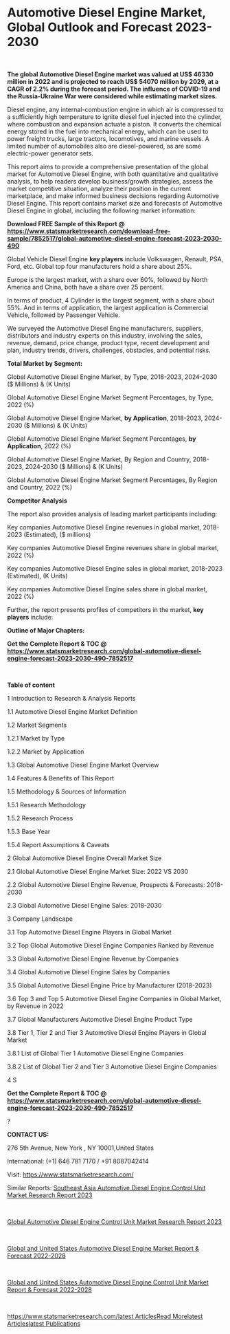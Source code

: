 <h1>Automotive Diesel Engine Market, Global Outlook and Forecast 2023-2030</h1><br/><p><strong>The global Automotive Diesel Engine market was valued at US$ 46330 million in 2022 and is projected to reach US$ 54070 million by 2029, at a <strong>CAGR</strong> of 2.2% during the forecast period. The influence of COVID-19 and the Russia-Ukraine War were considered while estimating market sizes.</strong></p>
 
 
 
 <p>Diesel engine, any internal-combustion engine in which air is compressed to a sufficiently high temperature to ignite diesel fuel injected into the cylinder, where combustion and expansion actuate a piston. It converts the chemical energy stored in the fuel into mechanical energy, which can be used to power freight trucks, large tractors, locomotives, and marine vessels. A limited number of automobiles also are diesel-powered, as are some electric-power generator sets.</p>
 
 
 
 <p>This report aims to provide a comprehensive presentation of the global market for Automotive Diesel Engine, with both quantitative and qualitative analysis, to help readers develop business/growth strategies, assess the market competitive situation, analyze their position in the current marketplace, and make informed business decisions regarding Automotive Diesel Engine. This report contains market size and forecasts of Automotive Diesel Engine in global, including the following market information:</p>
 
 
 
 <p><strong>Download FREE Sample of this Report @ <a href="https://www.statsmarketresearch.com/download-free-sample/7852517/global-automotive-diesel-engine-forecast-2023-2030-490">https://www.statsmarketresearch.com/download-free-sample/7852517/global-automotive-diesel-engine-forecast-2023-2030-490</a></strong></p>
 
 
 
 <p>Global Vehicle Diesel Engine <strong>key players</strong> include Volkswagen, Renault, PSA, Ford, etc. Global top four manufacturers hold a share about 25%.</p>
 
 
 
 <p>Europe is the largest market, with a share over 60%, followed by North America and China, both have a share over 25 percent.</p>
 
 
 
 <p>In terms of product, 4 Cylinder is the largest segment, with a share about 55%. And in terms of application, the largest application is Commercial Vehicle, followed by Passenger Vehicle.</p>
 
 
 
 <p>We surveyed the Automotive Diesel Engine manufacturers, suppliers, distributors and industry experts on this industry, involving the sales, revenue, demand, price change, product type, recent development and plan, industry trends, drivers, challenges, obstacles, and potential risks.</p>
 
 
 
 <p><strong>Total Market by Segment:</strong></p>
 
 
 
 <p>Global Automotive Diesel Engine Market, by Type, 2018-2023, 2024-2030 ($ Millions) & (K Units)</p>
 
 
 
 <p>Global Automotive Diesel Engine Market Segment Percentages, by Type, 2022 (%)</p>
 
 
 
 <p>Global Automotive Diesel Engine Market, <strong>by Application</strong>, 2018-2023, 2024-2030 ($ Millions) & (K Units)</p>
 
 
 
 <p>Global Automotive Diesel Engine Market Segment Percentages, <strong>by Application</strong>, 2022 (%)</p>
 
 
 
 <p>Global Automotive Diesel Engine Market, By Region and Country, 2018-2023, 2024-2030 ($ Millions) & (K Units)</p>
 
 
 
 <p>Global Automotive Diesel Engine Market Segment Percentages, By Region and Country, 2022 (%)</p>
 
 
 
 <p><strong>Competitor Analysis</strong></p>
 
 
 
 <p>The report also provides analysis of leading market participants including:</p>
 
 
 
 <p>Key companies Automotive Diesel Engine revenues in global market, 2018-2023 (Estimated), ($ millions)</p>
 
 
 
 <p>Key companies Automotive Diesel Engine revenues share in global market, 2022 (%)</p>
 
 
 
 <p>Key companies Automotive Diesel Engine sales in global market, 2018-2023 (Estimated), (K Units)</p>
 
 
 
 <p>Key companies Automotive Diesel Engine sales share in global market, 2022 (%)</p>
 
 
 
 <p>Further, the report presents profiles of competitors in the market, <strong>key players</strong> include:</p>
 
 
 
 <p><strong>Outline of Major Chapters:</strong></p>
 
 
 
 <div><b>Get the Complete Report & TOC @ <a href="https://www.statsmarketresearch.com/global-automotive-diesel-engine-forecast-2023-2030-490-7852517">https://www.statsmarketresearch.com/global-automotive-diesel-engine-forecast-2023-2030-490-7852517</a></b></div>
 
 
 
 <p><br />
 
 <b>Table of content</b></p>
 
 
 
 <p>1 Introduction to Research & Analysis Reports<br />
 
 1.1 Automotive Diesel Engine Market Definition<br />
 
 1.2 Market Segments<br />
 
 1.2.1 Market by Type<br />
 
 1.2.2 Market by Application<br />
 
 1.3 Global Automotive Diesel Engine Market Overview<br />
 
 1.4 Features & Benefits of This Report<br />
 
 1.5 Methodology & Sources of Information<br />
 
 1.5.1 Research Methodology<br />
 
 1.5.2 Research Process<br />
 
 1.5.3 Base Year<br />
 
 1.5.4 Report Assumptions & Caveats<br />
 
 2 Global Automotive Diesel Engine Overall Market Size<br />
 
 2.1 Global Automotive Diesel Engine Market Size: 2022 VS 2030<br />
 
 2.2 Global Automotive Diesel Engine Revenue, Prospects & Forecasts: 2018-2030<br />
 
 2.3 Global Automotive Diesel Engine Sales: 2018-2030<br />
 
 3 Company Landscape<br />
 
 3.1 Top Automotive Diesel Engine Players in Global Market<br />
 
 3.2 Top Global Automotive Diesel Engine Companies Ranked by Revenue<br />
 
 3.3 Global Automotive Diesel Engine Revenue by Companies<br />
 
 3.4 Global Automotive Diesel Engine Sales by Companies<br />
 
 3.5 Global Automotive Diesel Engine Price by Manufacturer (2018-2023)<br />
 
 3.6 Top 3 and Top 5 Automotive Diesel Engine Companies in Global Market, by Revenue in 2022<br />
 
 3.7 Global Manufacturers Automotive Diesel Engine Product Type<br />
 
 3.8 Tier 1, Tier 2 and Tier 3 Automotive Diesel Engine Players in Global Market<br />
 
 3.8.1 List of Global Tier 1 Automotive Diesel Engine Companies<br />
 
 3.8.2 List of Global Tier 2 and Tier 3 Automotive Diesel Engine Companies<br />
 
 4 S</p>
 
 
 
 <div><b>Get the Complete Report & TOC @ <a href="https://www.statsmarketresearch.com/global-automotive-diesel-engine-forecast-2023-2030-490-7852517">https://www.statsmarketresearch.com/global-automotive-diesel-engine-forecast-2023-2030-490-7852517</a></b></div>
 
 
 
 <p>? </p>
 
 
 
 <p><b>CONTACT US:</b><br />
 
 276 5th Avenue, New York , NY 10001,United States<br />
 
 International: (+1) 646 781 7170 / +91 8087042414<br />
 
 Visit: <a href="https://www.statsmarketresearch.com/">https://www.statsmarketresearch.com/</a><br />
 
 Similar Reports: <a href="https://www.statsmarketresearch.com/global-automotive-diesel-engine-forecast-2023-2030-490-7852517">Southeast Asia Automotive Diesel Engine Control Unit Market Research Report 2023</a><br />
 
 <br />
 
 <a href="https://www.statsmarketresearch.com/global-automotive-diesel-engine-forecast-2023-2030-490-7852517">Global Automotive Diesel Engine Control Unit Market Research Report 2023</a><br />
 
 <br />
 
 <a href="https://www.statsmarketresearch.com/global-automotive-diesel-engine-forecast-2023-2030-490-7852517">Global and United States Automotive Diesel Engine Market Report & Forecast 2022-2028</a><br />
 
 <br />
 
 <a href="https://www.statsmarketresearch.com/global-automotive-diesel-engine-forecast-2023-2030-490-7852517">Global and United States Automotive Diesel Engine Control Unit Market Report & Forecast 2022-2028</a><br />
 
 <br />
 
 <a href="https://gyeongbokgung.com">https://www.statsmarketresearch.com/</a><a href="https://hallyeomaritime.com">latest Articles</a><a href="https://jingwansa.com">Read More</a><a href="https://nguoiviet.jp/">latest Articles</a><a href="https://www.intelmarketresearch.com/">latest Publications</a></p>